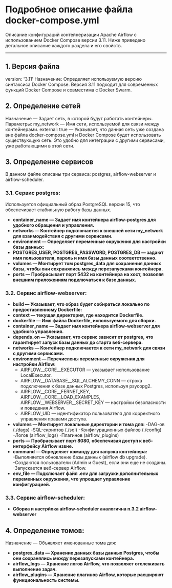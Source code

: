 # Подробное описание файла docker-compose.yml

Описание конфигураций контейнеризации Apache Airflow с использованием Docker Compose версии 3.11. Ниже приведено детальное описание каждого раздела и его свойств.

---

## 1. Версия файла

version: '3.11'
Назначение:
Определяет используемую версию синтаксиса Docker Compose. Версия 3.11 подходит для современных функций Docker Compose и совместима с Docker Swarm.

## 2. Определение сетей

Назначение — Задает сеть, в которой будут работать контейнеры.
Параметры:
my_network — Имя сети, используемой для связи между контейнерами.
external: true — Указывает, что данная сеть уже создана вне файла docker-compose.yml и Docker Compose будет использовать существующую сеть. Это удобно для интеграции с другими сервисами, уже работающими в этой сети.


## 3. Определение сервисов
В данном файле описаны три сервиса: postgres, airflow-webserver и airflow-scheduler.

### 3.1. Сервис postgres:

Используется официальный образ PostgreSQL версии 15, что обеспечивает стабильную работу базы данных.
- **container_name — Задает имя контейнера airflow-postgres для удобного обращения и управления.**
- **networks — Контейнер подключается к внешней сети my_network для взаимодействия с другими сервисами.**
- **environment — Определяет переменные окружения для настройки базы данных:**
- **POSTGRES_USER, POSTGRES_PASSWORD, POSTGRES_DB — задают имя пользователя, пароль и имя базы данных соответственно.**
- **volumes — Монтирует том postgres_data для сохранения данных базы, чтобы они сохранялись между перезапусками контейнера.**
- **ports — Пробрасывает порт 5432 из контейнера на хост, позволяя внешним приложениям подключаться к базе данных.**

### 3.2. Сервис airflow-webserver:

- **build — Указывает, что образ будет собираться локально по предоставленному Dockerfile:**
- **context — текущая директория, где находится Dockerfile.**
- **dockerfile — Имя файла Dockerfile, используемого для сборки.**
- **container_name — Задает имя контейнера airflow-webserver для удобного управления.**
- **depends_on — Указывает, что сервис зависит от postgres, что гарантирует запуск базы данных до старта веб-сервера.**
- **networks — Контейнер подключается к сети my_network для связи с другими сервисами.**
- **environment — Перечислены переменные окружения для настройки Airflow:**
    - AIRFLOW__CORE__EXECUTOR — указывает использование LocalExecutor.
    - AIRFLOW__DATABASE__SQL_ALCHEMY_CONN — строка подключения к базе данных Postgres, используя psycopg2.
    - AIRFLOW__CORE__FERNET_KEY, AIRFLOW__CORE__LOAD_EXAMPLES, AIRFLOW__WEBSERVER__SECRET_KEY — настройки безопасности и поведения Airflow.
    - AIRFLOW_UID — идентификатор пользователя для корректного управления правами доступа.
- **volumes — Монтирует локальные директории и тома для:**
    -DAG-ов (./dags)
    -SQL-скриптов (./sql)
    -Конфигурационных файлов (./config)
    -Логов (airflow_logs)
    -Плагинов (airflow_plugins)
- **ports — Пробрасывает порт 8080, обеспечивая доступ к веб-интерфейсу Airflow извне.**
- **command — Определяет команду для запуска контейнера:**
    -Выполняется обновление базы данных (airflow db upgrade).
    -Создаются пользователи (Admin и Guest), если они еще не созданы.
    -Запускается веб-сервер Airflow.
- **env_file — Подключает файл .env для загрузки дополнительных переменных окружения, что упрощает управление конфигурацией.**

### 3.3. Сервис airflow-scheduler:

- **Сборка и настрйока airflow-scheduler аналогична п.3.2 airflow-webserver**

## 4. Определение томов:

Назначение — Объявляет именованные тома для:
- **postgres_data — Хранение данных базы данных Postgres, чтобы они сохранялись между перезапусками контейнера.**
- **airflow_logs — Хранение логов Airflow, что позволяет отслеживать выполнение задач.**
- **airflow_plugins — Хранение плагинов Airflow, которые расширяют функциональность системы.**
